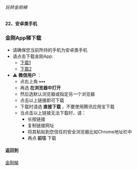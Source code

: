 ###### 玩转金刚梯
#### 22、安卓类手机
### 金刚App梯下载

- 请确保您当前所持的手机为安卓类手机
- 请点击下载金刚App:
  - [下载1](https://github.com/a2zitpro/client/releases/download/latest/app-prod-release.apk)
  - [下载2](https://bitbucket.org/kk64/public/downloads/app-prod-release.apk)
- ⚠️ <strong> 微信用户 </strong>：
  - 点右上角 <strong> ••• </strong>
  - 再选<strong> 在浏览器中打开 </strong>
  - 然后选默认浏览器或指定另一个浏览器
  - 点击以上链接即可下载
  - 下载时请选<strong> 直接下载 </strong>，不要使用腾讯应用宝下载
  - 当点击以上链接无法下载时，请：
    - 长按链接
    - 复制链接网址
    - 将其粘贴到您信任的安全浏览器比如Chrome地址栏中
    - 再点<strong> 前往 </strong>下载

#### 返回到
[金刚梯](https://github.com/a2zitpro/web/blob/master/LadderFree/A.md)
